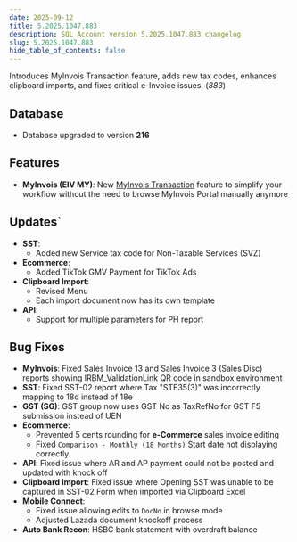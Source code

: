 ```yaml
---
date: 2025-09-12
title: 5.2025.1047.883
description: SQL Account version 5.2025.1047.883 changelog
slug: 5.2025.1047.883
hide_table_of_contents: false
---
```


Introduces MyInvois Transaction feature, adds new tax codes, enhances clipboard imports, and fixes critical e-Invoice issues. (*883*)

<!-- truncate -->

## Database

- Database upgraded to version **216**

## Features

- **MyInvois (EIV MY)**: New [MyInvois Transaction](https://docs.sql.com.my/sqlacc/usage/myinvois/e-invoice-operation#transaction) feature to simplify your workflow without the need to browse MyInvois Portal manually anymore

## Updates`

- **SST**:
  - Added new Service tax code for Non-Taxable Services (SVZ)
- **Ecommerce**:
  - Added TikTok GMV Payment for TikTok Ads
- **Clipboard Import**:
  - Revised Menu
  - Each import document now has its own template
- **API**:
  - Support for multiple parameters for PH report

## Bug Fixes

- **MyInvois**: Fixed Sales Invoice 13 and Sales Invoice 3 (Sales Disc) reports showing IRBM_ValidationLink QR code in sandbox environment
- **SST**: Fixed SST-02 report where Tax "STE35(3)" was incorrectly mapping to 18d instead of 18e
- **GST (SG)**: GST group now uses GST No as TaxRefNo for GST F5 submission instead of UEN
- **Ecommerce**:
  - Prevented 5 cents rounding for **e-Commerce** sales invoice editing
  - Fixed `Comparison - Monthly (18 Months)` Start date not displaying correctly
- **API**: Fixed issue where AR and AP payment could not be posted and updated with knock off
- **Clipboard Import**: Fixed issue where Opening SST was unable to be captured in SST-02 Form when imported via Clipboard Excel
- **Mobile Connect**:
  - Fixed issue allowing edits to `DocNo` in browse mode
  - Adjusted Lazada document knockoff process
- **Auto Bank Recon**: HSBC bank statement with overdraft balance
